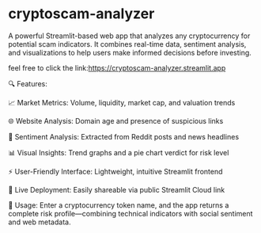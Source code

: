 # cryptoscam-analyzer
A powerful Streamlit-based web app that analyzes any cryptocurrency for potential scam indicators. It combines real-time data, sentiment analysis, and visualizations to help users make informed decisions before investing.

feel free to click the link:https://cryptoscam-analyzer.streamlit.app

🔍 Features:

📈 Market Metrics: Volume, liquidity, market cap, and valuation trends

🌐 Website Analysis: Domain age and presence of suspicious links

🧠 Sentiment Analysis: Extracted from Reddit posts and news headlines

📊 Visual Insights: Trend graphs and a pie chart verdict for risk level

⚡ User-Friendly Interface: Lightweight, intuitive Streamlit frontend

🔗 Live Deployment: Easily shareable via public Streamlit Cloud link

🚀 Usage:
Enter a cryptocurrency token name, and the app returns a complete risk profile—combining technical indicators with social sentiment and web metadata.
